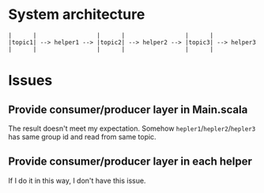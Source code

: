 # System architecture
```
|      |                 |      |                 |      |    
|topic1| --> helper1 --> |topic2| --> helper2 --> |topic3| --> helper3
|      |                 |      |                 |      |
```  

# Issues
## Provide consumer/producer layer in Main.scala
The result doesn't meet my expectation. Somehow `hepler1`/`hepler2`/`hepler3` has same group id and read from same topic.

## Provide consumer/producer layer in each helper
If I do it in this way, I don't have this issue.